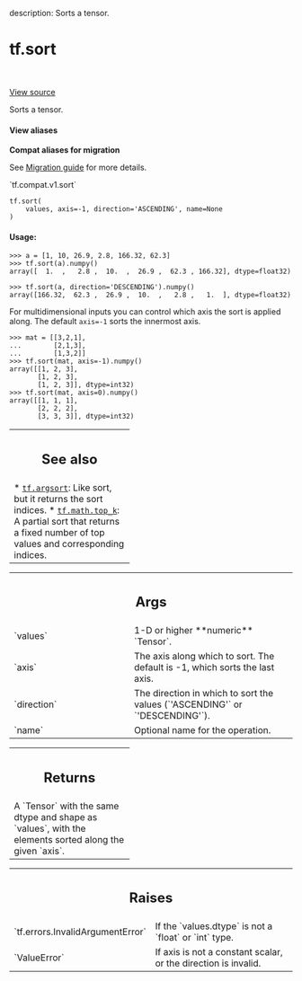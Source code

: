 description: Sorts a tensor.

<div itemscope itemtype="http://developers.google.com/ReferenceObject">
<meta itemprop="name" content="tf.sort" />
<meta itemprop="path" content="Stable" />
</div>

# tf.sort

<!-- Insert buttons and diff -->

<table class="tfo-notebook-buttons tfo-api nocontent" align="left">

</table>

<a target="_blank" class="external" href="/code/stable/tensorflow/python/ops/sort_ops.py">View source</a>



Sorts a tensor.


<section class="expandable">
  <h4 class="showalways">View aliases</h4>
  <p>
<b>Compat aliases for migration</b>
<p>See
<a href="https://www.tensorflow.org/guide/migrate">Migration guide</a> for
more details.</p>
<p>`tf.compat.v1.sort`</p>
</p>
</section>

<pre class="devsite-click-to-copy prettyprint lang-py tfo-signature-link">
<code>tf.sort(
    values, axis=-1, direction=&#x27;ASCENDING&#x27;, name=None
)
</code></pre>



<!-- Placeholder for "Used in" -->


#### Usage:



```
>>> a = [1, 10, 26.9, 2.8, 166.32, 62.3]
>>> tf.sort(a).numpy()
array([  1.  ,   2.8 ,  10.  ,  26.9 ,  62.3 , 166.32], dtype=float32)
```

```
>>> tf.sort(a, direction='DESCENDING').numpy()
array([166.32,  62.3 ,  26.9 ,  10.  ,   2.8 ,   1.  ], dtype=float32)
```

For multidimensional inputs you can control which axis the sort is applied
along. The default `axis=-1` sorts the innermost axis.

```
>>> mat = [[3,2,1],
...        [2,1,3],
...        [1,3,2]]
>>> tf.sort(mat, axis=-1).numpy()
array([[1, 2, 3],
       [1, 2, 3],
       [1, 2, 3]], dtype=int32)
>>> tf.sort(mat, axis=0).numpy()
array([[1, 1, 1],
       [2, 2, 2],
       [3, 3, 3]], dtype=int32)
```

<!-- Tabular view -->
 <table class="responsive fixed orange">
<colgroup><col width="214px"><col></colgroup>
<tr><th colspan="2"><h2 class="add-link">See also</h2></th></tr>
<tr class="alt">
<td colspan="2">
* <a href="../tf/argsort.md"><code>tf.argsort</code></a>: Like sort, but it returns the sort indices.
* <a href="../tf/math/top_k.md"><code>tf.math.top_k</code></a>: A partial sort that returns a fixed number of top values
  and corresponding indices.
</td>
</tr>

</table>



<!-- Tabular view -->
 <table class="responsive fixed orange">
<colgroup><col width="214px"><col></colgroup>
<tr><th colspan="2"><h2 class="add-link">Args</h2></th></tr>

<tr>
<td>
`values`<a id="values"></a>
</td>
<td>
1-D or higher **numeric** `Tensor`.
</td>
</tr><tr>
<td>
`axis`<a id="axis"></a>
</td>
<td>
The axis along which to sort. The default is -1, which sorts the last
axis.
</td>
</tr><tr>
<td>
`direction`<a id="direction"></a>
</td>
<td>
The direction in which to sort the values (`'ASCENDING'` or
`'DESCENDING'`).
</td>
</tr><tr>
<td>
`name`<a id="name"></a>
</td>
<td>
Optional name for the operation.
</td>
</tr>
</table>



<!-- Tabular view -->
 <table class="responsive fixed orange">
<colgroup><col width="214px"><col></colgroup>
<tr><th colspan="2"><h2 class="add-link">Returns</h2></th></tr>
<tr class="alt">
<td colspan="2">
A `Tensor` with the same dtype and shape as `values`, with the elements
sorted along the given `axis`.
</td>
</tr>

</table>



<!-- Tabular view -->
 <table class="responsive fixed orange">
<colgroup><col width="214px"><col></colgroup>
<tr><th colspan="2"><h2 class="add-link">Raises</h2></th></tr>

<tr>
<td>
`tf.errors.InvalidArgumentError`<a id="tf.errors.InvalidArgumentError"></a>
</td>
<td>
If the `values.dtype` is not a `float` or
`int` type.
</td>
</tr><tr>
<td>
`ValueError`<a id="ValueError"></a>
</td>
<td>
If axis is not a constant scalar, or the direction is invalid.
</td>
</tr>
</table>

